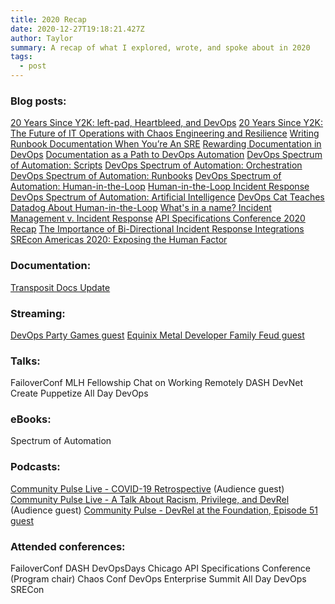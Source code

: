 ```yaml
---
title: 2020 Recap
date: 2020-12-27T19:18:21.427Z
author: Taylor
summary: A recap of what I explored, wrote, and spoke about in 2020
tags:
  - post
---
```


### <i class="fas fa-pencil-alt" aria-label="Pencil icon for blog  post"></i> Blog posts:
[20 Years Since Y2K: left-pad, Heartbleed, and DevOps](https://www.transposit.com/blog/2020.01.15-left-pad-heartbleed-and-devops/)
[20 Years Since Y2K: The Future of IT Operations with Chaos Engineering and Resilience](https://www.transposit.com/blog/2020.01.22-future-it-operations-with-chaos-engineering-and-resilience/) 
[Writing Runbook Documentation When You’re An SRE](https://www.transposit.com/blog/2020.01.30-writing-runbook-documentation-when-youre-an-sre/) 
[Rewarding Documentation in DevOps](https://www.transposit.com/blog/2020.02.26-rewarding-documentation-in-devops/)
[Documentation as a Path to DevOps Automation](https://www.transposit.com/blog/2020.04.02-documentation-as-a-path-to-devops-automation/)
[DevOps Spectrum of Automation: Scripts](https://www.transposit.com/blog/2020.05.01-scripts-devops-spectrum-of-automation/)
[DevOps Spectrum of Automation: Orchestration](https://www.transposit.com/blog/2020.05.12-orchestration-devops-spectrum-of-automation/)
[DevOps Spectrum of Automation: Runbooks](https://www.transposit.com/blog/2020.05.22-runbooks-devops-spectrum-of-automation/)
[DevOps Spectrum of Automation: Human-in-the-Loop](https://www.transposit.com/blog/human-in-the-loop-spectrum-of-automation/)
[Human-in-the-Loop Incident Response](https://www.transposit.com/blog/human-in-the-loop-incident-response/)
[DevOps Spectrum of Automation: Artificial Intelligence](https://www.transposit.com/blog/ai-devops-spectrum-of-automation/)
[DevOps Cat Teaches Datadog About Human-in-the-Loop](https://www.transposit.com/blog/datadog-devops-cat-automation/)
[What's in a name? Incident Management v. Incident Response](https://www.transposit.com/blog/incident-management-response/)
[API Specifications Conference 2020 Recap](https://transposit.com/blog/api-specifications-conference-2020-recap/)
[The Importance of Bi-Directional Incident Response Integrations](https://www.transposit.com/blog/bi-directional-incident-response-integrations/)
[SREcon Americas 2020: Exposing the Human Factor](https://www.transposit.com/blog/srecon-americas-2020-exposing-the-human-factor/)

### <i class="fas fa-file-alt"></i> Documentation:
[Transposit Docs Update](https://transposit.com/docs)

### <i class="fab fa-twitch"></i> Streaming:
[DevOps Party Games guest](https://devopspartygames.com/posts/Episode-2/)
[Equinix Metal Developer Family Feud guest](https://www.twitch.tv/videos/839371446)

### <i class="fas fa-volume-up"></i> Talks:
FailoverConf
MLH Fellowship Chat on Working Remotely
DASH
DevNet Create
Puppetize
All Day DevOps

### <i class="fas fa-book"></i> eBooks:
Spectrum of Automation

### <i class="fas fa-podcast"></i> Podcasts:
[Community Pulse Live - COVID-19 Retrospective](https://www.communitypulse.io/45covid19-bonus/) (Audience guest)
[Community Pulse Live - A Talk About Racism, Privilege, and DevRel](https://www.communitypulse.io/48-cplive-summer2020/) (Audience guest)
[Community Pulse - DevRel at the Foundation, Episode 51 guest](https://www.communitypulse.io/51-devrel-foundations/)

### Attended conferences:
FailoverConf
DASH
DevOpsDays Chicago
API Specifications Conference (Program chair)
Chaos Conf
DevOps Enterprise Summit
All Day DevOps
SRECon
